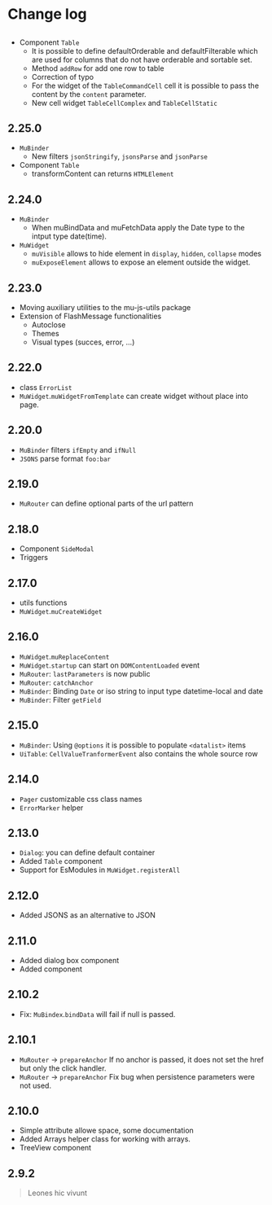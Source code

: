 # Change log

## 

 - Component `Table` 
   - It is possible to define defaultOrderable and defaultFilterable which are used for columns that do not have orderable and sortable set.
   - Method `addRow` for add one row to table
   - Correction of typo
   - For the widget of the `TableCommandCell` cell it is possible to pass the content by the `content` parameter.
   - New cell widget `TableCellComplex` and `TableCellStatic` 

## 2.25.0

- `MuBinder`
  - New filters `jsonStringify`, `jsonsParse` and `jsonParse`
- Component `Table`
  - transformContent can returns `HTMLElement`

## 2.24.0

 - `MuBinder`
   - When muBindData and muFetchData apply the Date type to the intput type date(time).
 - `MuWidget`
   - `muVisible` allows to hide element in `display`, `hidden`, `collapse` modes
   - `muExposeElement` allows to expose an element outside the widget.

## 2.23.0

 - Moving auxiliary utilities to the mu-js-utils package
 - Extension of FlashMessage functionalities
   - Autoclose
   - Themes
   - Visual types (succes, error, ...)

## 2.22.0

 - class `ErrorList`
 - `MuWidget`.`muWidgetFromTemplate` can create widget without place into page.

## 2.20.0

 - `MuBinder` filters `ifEmpty` and `ifNull`
 - `JSONS` parse format `foo:bar`
 
## 2.19.0

 - `MuRouter` can define optional parts of the url pattern 

## 2.18.0

 - Component `SideModal`
 - Triggers

## 2.17.0

 - utils functions
 - `MuWidget`.`muCreateWidget`

## 2.16.0
 - `MuWidget`.`muReplaceContent`
 - `MuWidget`.`startup` can start on `DOMContentLoaded` event
 - `MuRouter`: `lastParameters` is now public
 - `MuRouter`: `catchAnchor`
 - `MuBinder`: Binding `Date` or iso string to input type datetime-local and date
 - `MuBinder`: Filter `getField`

## 2.15.0

 - `MuBinder`: Using `@options` it is possible to populate `<datalist>` items
 - `UiTable`: `CellValueTranformerEvent` also contains the whole source row

## 2.14.0

 - `Pager` customizable css class names
 - `ErrorMarker` helper

## 2.13.0

 - `Dialog`: you can define default container
 - Added `Table` component
 - Support for EsModules in `MuWidget.registerAll`

## 2.12.0

 - Added JSONS as an alternative to JSON

## 2.11.0

 - Added dialog box component
 - Added component

## 2.10.2

 - Fix: `MuBindex`.`bindData` will fail if null is passed.

## 2.10.1

 - `MuRouter` -> `prepareAnchor` If no anchor is passed, it does not set the href but only the click handler.
 - `MuRouter` -> `prepareAnchor` Fix bug when persistence parameters were not used.

## 2.10.0

 - Simple attribute allowe space, some documentation
 - Added Arrays helper class for working with arrays.
 - TreeView component

## 2.9.2

>
> Leones hic vivunt
>
